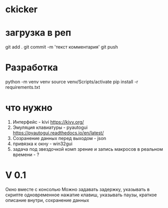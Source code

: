# ckicker
# загрузка в реп
git add .
git commit -m 'текст комментария'
git push

# Разработка
python -m venv venv
source venv/Scripts/activate
pip install -r requirements.txt 

# что нужно
1. Интерфейс - kivi  https://kivy.org/
2. Эмуляция клавиатуры - pyautogui https://pyautogui.readthedocs.io/en/latest/
4. Созранение данных перед выходом - json
5. привязка к окну - win32gui
6. задача под звездочкой комп зрение и запись макросов в реальном времени - ?

# V 0.1
Окно вместе с консолью
Можно задавать задержку, указывать в скрипте одновременное нажатие клавиш, указывать паузы, краткое описание внутри, сохранение данных